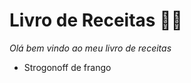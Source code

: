 # Livro de Receitas :woman_cook:

_Olá bem vindo ao meu livro de receitas_

- Strogonoff de frango






